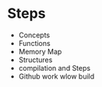 # Steps
* Concepts
* Functions 
* Memory Map
* Structures
* compilation and Steps
* Github work wlow build
